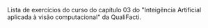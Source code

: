 Lista de exercícios do curso do capítulo 03 do "Inteigência Artificial aplicada à visão computacional" da QualiFacti.
